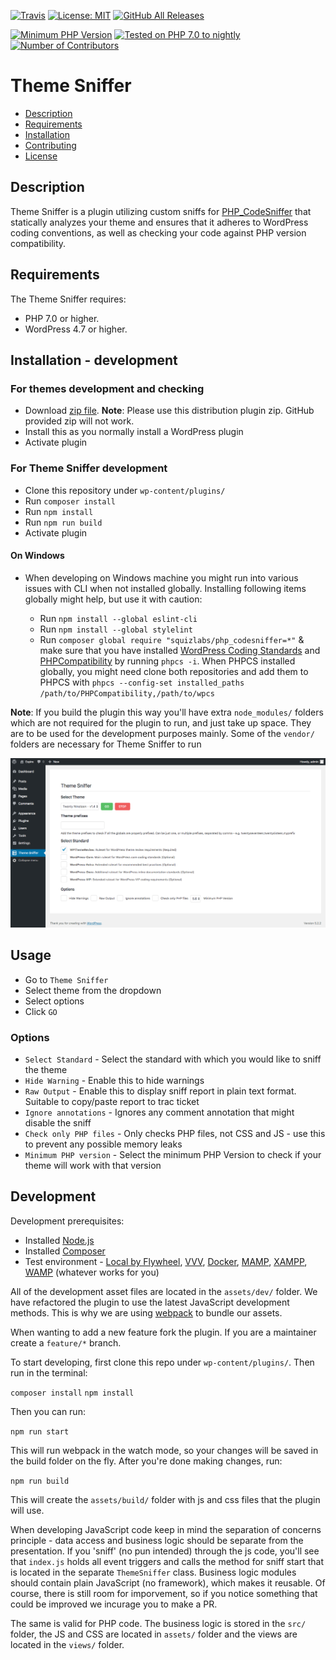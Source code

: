 [![Travis](https://img.shields.io/travis/WPTRT/theme-sniffer.svg?style=for-the-badge)](https://travis-ci.org/WPTRT/theme-sniffer.svg?branch=master)
[![License: MIT](https://img.shields.io/github/license/WPTRT/theme-sniffer.svg?style=for-the-badge)](https://github.com/WPTRT/theme-sniffer/blob/master/LICENSE)
[![GitHub All Releases](https://img.shields.io/github/downloads/WPTRT/theme-sniffer/total.svg?style=for-the-badge)](https://github.com/WPTRT/theme-sniffer/releases/)

[![Minimum PHP Version](https://img.shields.io/packagist/php-v/wptrt/theme-sniffer.svg?style=for-the-badge&maxAge=3600)](https://packagist.org/packages/wptrt/theme-sniffer)
[![Tested on PHP 7.0 to nightly](https://img.shields.io/badge/tested%20on-PHP%207.0%20|%207.1%20|%207.2%20|%207.3|%20nightly-green.svg?style=for-the-badge&maxAge=2419200)](https://travis-ci.org/WPTRT/theme-sniffer)
[![Number of Contributors](https://img.shields.io/github/contributors/WPTRT/theme-sniffer.svg?maxAge=3600&style=for-the-badge)](https://github.com/WPTRT/theme-sniffer/graphs/contributors)

# Theme Sniffer

* [Description](#description)
* [Requirements](#requirements)
* [Installation](#installation)
* [Contributing](#contributing)
* [License](#license)

## Description

Theme Sniffer is a plugin utilizing custom sniffs for [PHP_CodeSniffer](https://github.com/squizlabs/PHP_CodeSniffer) that statically analyzes your theme and ensures that it adheres to WordPress coding conventions, as well as checking your code against PHP version compatibility.

## Requirements

The Theme Sniffer requires:

* PHP 7.0 or higher.
* WordPress 4.7 or higher.

## Installation - development

### For themes development and checking

* Download [zip file](https://github.com/WPTRT/theme-sniffer/releases/download/1.1.0/theme-sniffer.zip). **Note**: Please use this distribution plugin zip. GitHub provided zip will not work.
* Install this as you normally install a WordPress plugin
* Activate plugin

### For Theme Sniffer development

* Clone this repository under `wp-content/plugins/`
* Run `composer install`
* Run `npm install`
* Run `npm run build`
* Activate plugin

#### On Windows

* When developing on Windows machine you might run into various issues with CLI when not installed globally. Installing following items globally might help, but use it with caution:

    * Run `npm install --global eslint-cli`
    * Run `npm install --global stylelint`
    * Run `composer global require "squizlabs/php_codesniffer=*"` & make sure that you have installed [WordPress Coding Standards](https://github.com/WordPress/WordPress-Coding-Standards) and [PHPCompatibility](https://github.com/PHPCompatibility/PHPCompatibility) by running `phpcs -i`. When PHPCS installed globally, you might need clone both repositories and add them to PHPCS with `phpcs --config-set installed_paths /path/to/PHPCompatibility,/path/to/wpcs`

**Note**: If you build the plugin this way you'll have extra `node_modules/` folders which are not required for the plugin to run, and just take up space. They are to be used for the development purposes mainly. Some of the `vendor/` folders are necessary for Theme Sniffer to run

![Screenshot](screenshot.png?raw=true)

## Usage

* Go to `Theme Sniffer`
* Select theme from the dropdown
* Select options
* Click `GO`

### Options

* `Select Standard` - Select the standard with which you would like to sniff the theme
* `Hide Warning` - Enable this to hide warnings
* `Raw Output` - Enable this to display sniff report in plain text format. Suitable to copy/paste report to trac ticket
* `Ignore annotations` - Ignores any comment annotation that might disable the sniff
* `Check only PHP files` - Only checks PHP files, not CSS and JS - use this to prevent any possible memory leaks
* `Minimum PHP version` - Select the minimum PHP Version to check if your theme will work with that version

## Development

Development prerequisites:

* Installed [Node.js](https://nodejs.org/en/)
* Installed [Composer](https://getcomposer.org/)
* Test environment - [Local by Flywheel](https://local.getflywheel.com/), [VVV](https://varyingvagrantvagrants.org/), [Docker](https://www.docker.com/), [MAMP](https://www.mamp.info/en/), [XAMPP](https://www.apachefriends.org/index.html), [WAMP](http://www.wampserver.com/en/) (whatever works for you)

All of the development asset files are located in the `assets/dev/` folder. We have refactored the plugin to use the latest JavaScript development methods. This is why we are using [webpack](https://webpack.js.org/) to bundle our assets.

When wanting to add a new feature fork the plugin. If you are a maintainer create a `feature/*` branch.

To start developing, first clone this repo under `wp-content/plugins/`. Then run in the terminal:

`composer install`
`npm install`

Then you can run:

`npm run start`

This will run webpack in the watch mode, so your changes will be saved in the build folder on the fly. After you're done making changes, run:

`npm run build`

This will create the `assets/build/` folder with js and css files that the plugin will use.

When developing JavaScript code keep in mind the separation of concerns principle - data access and business logic should be separate from the presentation. If you 'sniff' (no pun intended) through the js code, you'll see that `index.js` holds all event triggers and calls the method for sniff start that is located in the separate `ThemeSniffer` class. Business logic modules should contain plain JavaScript (no framework), which makes it reusable. Of course, there is still room for imporvement, so if you notice something that could be improved we incurage you to make a PR.

The same is valid for PHP code. The business logic is stored in the `src/` folder, the JS and CSS are located in `assets/` folder and the views are located in the `views/` folder.


